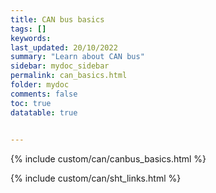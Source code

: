 ```yaml
---
title: CAN bus basics
tags: []
keywords: 
last_updated: 20/10/2022
summary: "Learn about CAN bus"
sidebar: mydoc_sidebar
permalink: can_basics.html
folder: mydoc
comments: false
toc: true
datatable: true
 

---
```


{% include custom/can/canbus_basics.html  %}

{% include custom/can/sht_links.html %}